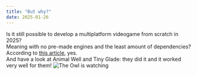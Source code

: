 ```yaml
---
title: "But why?"
date: 2025-01-26
---
```

Is it still possible to develop a multiplatform videogame from scratch in 2025?\
Meaning with no pre-made engines and the least amount of dependencies?\
According to [this article](https://www.gamedeveloper.com/programming/why-and-how-you-should-leave-unity-and-unreal-to-make-your-own-engine), yes.\
And have a look at Animal Well and Tiny Glade: they did it and it worked very well for them!
![The Owl is watching](/pics/owl.gif)
